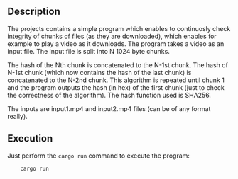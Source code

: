 
## Description

The projects contains a simple program which enables to continuosly check integrity of chunks of files (as they are downloaded), which enables for example to play a video as it downloads.
The program takes a video as an input file.
The input file is split into N 1024 byte chunks.

The hash of the Nth chunk is concatenated to the N-1st chunk.
The hash of N-1st chunk (which now contains the hash of the last chunk) is concatenated to the N-2nd chunk.
This algorithm is repeated until chunk 1 and the program outputs the hash (in hex) of the first chunk (just to check the correctness of the algorithm).
The hash function used is SHA256.

The inputs are input1.mp4 and input2.mp4 files (can be of any format really). 

## Execution

Just perform the `cargo run` command to execute the program:
```console
    cargo run
```